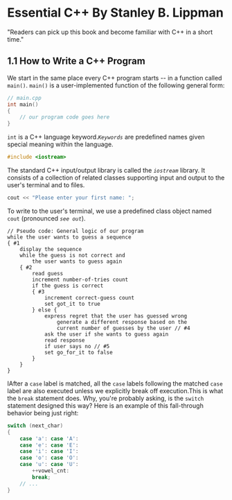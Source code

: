 # Essential C++ By Stanley B. Lippman
"Readers can pick up this book and become familiar with C++ in a short time."

## 1.1 How to Write a C++ Program
We start in the same place every C++ program starts -- in a function called ```main()```.
```main()``` is a user-implemented function of the following general form:
```c++
// main.cpp
int main()
{
	// our program code goes here
}
```
```int``` is a C++ language keyword.*```Keywords```* are predefined names given special meaning
 within the language.
```c++
#include <iostream>
```
The standard C++ input/output library is called the *```iostream```* library.
It consists of a collection of related classes supporting input and output to the user's
terminal and to files.
```c++
cout << "Please enter your first name: ";
```
To write to the user's terminal, we use a predefined class object named ```cout```
(pronounced *```see out```*).
```
// Pseudo code: General logic of our program
while the user wants to guess a sequence
{ #1
	display the sequence
	while the guess is not correct and
		the user wants to guess again
	{ #2
		read guess
		increment number-of-tries count
		if the guess is correct
		{ #3
			increment correct-guess count
			set got_it to true
		} else {
			express regret that the user has guessed wrong
				generate a different response based on the
				current number of guesses by the user // #4
			ask the user if she wants to guess again
			read response
			if user says no // #5
			set go_for_it to false
		}
	}
}
```
IAfter a ```case``` label is matched, all the ```case``` labels following the matched ```case```
label are also executed unless we explicitly break off execution.This is what the ```break```
statement does. Why, you're probably asking, is the ```switch``` statement designed this way?
Here is an example of this fall-through behavior being just right:
```c++
switch (next_char)
{
	case 'a': case 'A':
	case 'e': case 'E':
	case 'i': case 'I':
	case 'o': case 'O':
	case 'u': case 'U':
		++vowel_cnt:
		break;
	// ...
}
```
